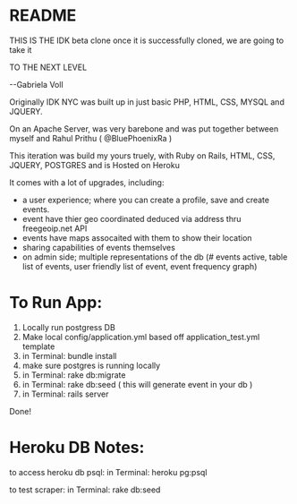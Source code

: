 README
============================================

THIS IS THE IDK beta clone
once it is successfully cloned, we are going to take it

TO THE NEXT LEVEL

--Gabriela Voll


Originally IDK NYC was built up in just basic PHP, HTML, CSS, MYSQL and JQUERY.

On an Apache Server, was very barebone and was put together between myself and Rahul Prithu ( @BluePhoenixRa )

This iteration was build my yours truely, with Ruby on Rails, HTML, CSS, JQUERY, POSTGRES and is Hosted on Heroku

It comes with a lot of upgrades, including:

* a user experience; where you can create a profile, save and create events.
* event have thier geo coordinated deduced via address thru freegeoip.net API
* events have maps assocaited with them to show their location
* sharing capabilities of events themselves
* on admin side; multiple representations of the db (# events active, table list of events, user friendly list of event, event frequency graph)


# To Run App:

1. Locally run postgress DB
2. Make local config/application.yml based off application_test.yml template
3. in Terminal: bundle install
4. make sure postgres is running locally
5. in Terminal: rake db:migrate
6. in Terminal: rake db:seed   ( this will generate event in your db )
7. in Terminal: rails server

Done!


# Heroku DB Notes:

to access heroku db psql:
in Terminal: heroku pg:psql

to test scraper:
in Terminal: 	rake db:seed
